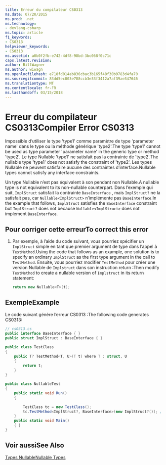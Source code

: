 ```yaml
---
title: Erreur du compilateur CS0313
ms.date: 07/20/2015
ms.prod: .net
ms.technology:
- devlang-csharp
ms.topic: article
f1_keywords:
- CS0313
helpviewer_keywords:
- CS0313
ms.assetid: a0b0f2fb-e742-4df8-98bd-3bc068f0c71c
caps.latest.revision: 
author: BillWagner
ms.author: wiwagn
ms.openlocfilehash: e718fd014ab836cbac3b165f48f30b9783d4fa70
ms.sourcegitcommit: 83dd5ec003e788ccb3e33f3412a7af39ae347646
ms.translationtype: MT
ms.contentlocale: fr-FR
ms.lasthandoff: 03/15/2018
---
```

# <a name="compiler-error-cs0313"></a><span data-ttu-id="b0826-102">Erreur du compilateur CS0313</span><span class="sxs-lookup"><span data-stu-id="b0826-102">Compiler Error CS0313</span></span>
<span data-ttu-id="b0826-103">Impossible d’utiliser le type 'type1' comme paramètre de type 'parameter name' dans le type ou la méthode générique 'type2'.</span><span class="sxs-lookup"><span data-stu-id="b0826-103">The type 'type1' cannot be used as type parameter 'parameter name' in the generic type or method 'type2'.</span></span> <span data-ttu-id="b0826-104">Le type Nullable 'type1' ne satisfait pas la contrainte de 'type2'.</span><span class="sxs-lookup"><span data-stu-id="b0826-104">The nullable type 'type1' does not satisfy the constraint of 'type2'.</span></span> <span data-ttu-id="b0826-105">Les types Nullable ne peuvent satisfaire aucune des contraintes d’interface.</span><span class="sxs-lookup"><span data-stu-id="b0826-105">Nullable types cannot satisfy any interface constraints.</span></span>  
  
 <span data-ttu-id="b0826-106">Un type Nullable n’est pas équivalent à son pendant non Nullable.</span><span class="sxs-lookup"><span data-stu-id="b0826-106">A nullable type is not equivalent to its non-nullable counterpart.</span></span> <span data-ttu-id="b0826-107">Dans l’exemple qui suit, `ImplStruct` satisfait la contrainte `BaseInterface` , mais `ImplStruct?` ne la satisfait pas, car `Nullable<ImplStruct>` n’implémente pas `BaseInterface`.</span><span class="sxs-lookup"><span data-stu-id="b0826-107">In the example that follows, `ImplStruct` satisfies the `BaseInterface` constraint but `ImplStruct?` does not because `Nullable<ImplStruct>` does not implement `BaseInterface`.</span></span>  
  
## <a name="to-correct-this-error"></a><span data-ttu-id="b0826-108">Pour corriger cette erreur</span><span class="sxs-lookup"><span data-stu-id="b0826-108">To correct this error</span></span>  
  
1.  <span data-ttu-id="b0826-109">Par exemple, à l’aide du code suivant, vous pourriez spécifier un `ImplStruct` simple en tant que premier argument de type dans l’appel à `TestMethod`.</span><span class="sxs-lookup"><span data-stu-id="b0826-109">Using the code that follows as an example, one solution is to specify an ordinary `ImplStruct` as the first type argument in the call to `TestMethod`.</span></span> <span data-ttu-id="b0826-110">Ensuite, vous pourriez modifier `TestMethod` pour créer une version Nullable de `Implstruct` dans son instruction return :</span><span class="sxs-lookup"><span data-stu-id="b0826-110">Then modify `TestMethod` to create a nullable version of `Implstruct` in its return statement:</span></span>  
  
    ```csharp  
    return new Nullable<T>(t);  
    ```  
  
## <a name="example"></a><span data-ttu-id="b0826-111">Exemple</span><span class="sxs-lookup"><span data-stu-id="b0826-111">Example</span></span>  
 <span data-ttu-id="b0826-112">Le code suivant génère l’erreur CS0313 :</span><span class="sxs-lookup"><span data-stu-id="b0826-112">The following code generates CS0313:</span></span>  
  
```csharp  
// cs0313.cs  
public interface BaseInterface { }  
public struct ImplStruct : BaseInterface { }  
  
public class TestClass  
{  
    public T? TestMethod<T, U>(T t) where T : struct, U  
    {  
        return t;  
    }  
}  
  
public class NullableTest  
{  
    public static void Run()  
    {  
  
        TestClass tc = new TestClass();  
        tc.TestMethod<ImplStruct?, BaseInterface>(new ImplStruct?()); // CS0313  
    }  
    public static void Main()  
    { }  
}  
```  
  
## <a name="see-also"></a><span data-ttu-id="b0826-113">Voir aussi</span><span class="sxs-lookup"><span data-stu-id="b0826-113">See Also</span></span>  
 [<span data-ttu-id="b0826-114">Types Nullable</span><span class="sxs-lookup"><span data-stu-id="b0826-114">Nullable Types</span></span>](../../csharp/programming-guide/nullable-types/index.md)
